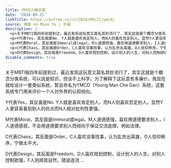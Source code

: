 ```yaml
---
title: YMCD人格分类
date: '2024-09-21'
linkTitle: https://yufree.cn/cn/2024/09/21/ymcd/
source: 博客 on Miao Yu | 于淼
description: |-
  <p>关于MBTI我四年前提到过，最近发现这玩意又莫名其妙流行了，其实这就是个概念分类系统，可以说是知识，但谈不上科学。为了解释下这玩意有多廉价，我现在就给设计一套类似系统，暂且命名为YMCD（Young Man Che Dan）系统，这套系统专门用来评价一个人对外界的认知倾向。</p>
  <p>Y代表Yes，其反面是No. Y人就是喜欢肯定别人，而N人则喜欢否定别人。显然Y人更容易看到别人的优点而N人相对批判性更强。</p>
  <p>M代表Moral，其反面是Immoral或legal。M人道德感强，喜欢用道德要求别人，I人道德感弱，不会用道德要求别人而倾向于保证交流底限，例如法律。</p>
  <p>C代表Chaos，其反面是Order。C人喜欢没事找事，认为乱世出英雄，O人信仰秩序，宁做太平犬。</p>
  <p>D代表Design，其反面是Freedom。D人喜欢规划控制，设计别人的人生，对别人控制欲强，F人则顺其自然，随波逐流 ...
disable_comments: true
---
```

<p>关于MBTI我四年前提到过，最近发现这玩意又莫名其妙流行了，其实这就是个概念分类系统，可以说是知识，但谈不上科学。为了解释下这玩意有多廉价，我现在就给设计一套类似系统，暂且命名为YMCD（Young Man Che Dan）系统，这套系统专门用来评价一个人对外界的认知倾向。</p>
<p>Y代表Yes，其反面是No. Y人就是喜欢肯定别人，而N人则喜欢否定别人。显然Y人更容易看到别人的优点而N人相对批判性更强。</p>
<p>M代表Moral，其反面是Immoral或legal。M人道德感强，喜欢用道德要求别人，I人道德感弱，不会用道德要求别人而倾向于保证交流底限，例如法律。</p>
<p>C代表Chaos，其反面是Order。C人喜欢没事找事，认为乱世出英雄，O人信仰秩序，宁做太平犬。</p>
<p>D代表Design，其反面是Freedom。D人喜欢规划控制，设计别人的人生，对别人控制欲强，F人则顺其自然，随波逐流 ...